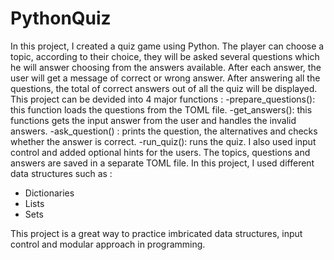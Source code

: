 # PythonQuiz
In this project, I created a quiz game using Python.
The player can choose a topic, according to their choice, they will be asked several questions which he will answer choosing from the answers available.
After each answer, the user will get a message of correct or wrong answer. After answering all the questions, the total of correct answers out of all the quiz will be displayed.
This project can be devided into 4 major functions :
  -prepare_questions(): this function loads the questions from the TOML file.
  -get_answers(): this functions gets the input answer from the user and handles the invalid answers.
  -ask_question() : prints the question, the alternatives and checks whether the answer is correct.
  -run_quiz(): runs the quiz.
I also used input control and added optional hints for the users.
The topics, questions and answers are saved in a separate TOML file.
In this project, I used different data structures such as :
  - Dictionaries
  - Lists
  - Sets

This project is a great way to practice imbricated data structures, input control and modular approach in programming.

